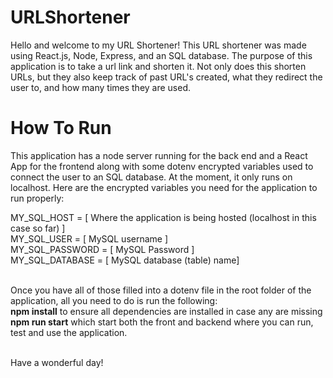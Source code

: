 # URLShortener

Hello and welcome to my URL Shortener! This URL shortener was made using React.js, Node, Express, and an SQL database. The purpose of this application is to take a url link and shorten it. Not only does this shorten URLs, but they also keep track of past URL's created, what they redirect the user to, and how many times they are used.

# How To Run

This application has a node server running for the back end and a React App for the frontend along with some dotenv encrypted variables used to connect the user to an SQL database. At the moment, it only runs on localhost. Here are the encrypted variables you need for the application to run properly:

MY_SQL_HOST = [ Where the application is being hosted (localhost in this case so far) ] <br>
MY_SQL_USER = [ MySQL username ] <br>
MY_SQL_PASSWORD = [ MySQL Password ] <br>
MY_SQL_DATABASE = [ MySQL database  (table) name] <br> <br>

Once you have all of those filled into a dotenv file in the root folder of the application, all you need to do is run the following: <br>
**npm install** to ensure all dependencies are installed in case any are missing <br>
**npm run start** which start both the front and backend where you can run, test and use the application. <br> <br>

Have a wonderful day!
